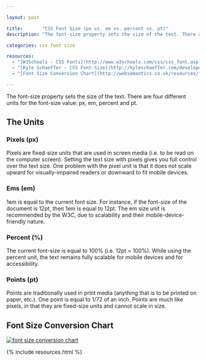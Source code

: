 ```yaml
---

layout: post

title:       "CSS Font Size (px vs. em vs. percent vs. pt)"
description: "The font-size property sets the size of the text. There are four different units for the font-size value: px, em, percent and pt."

categories: css font size

resources:
  - "[W3Schools - CSS Fonts](http://www.w3schools.com/css/css_font.asp)"
  - "[Kyle Schaeffer - CSS Font-Size](http://kyleschaeffer.com/development/css-font-size-em-vs-px-vs-pt-vs/)"
  - "[Font Size Conversion Chart](http://websemantics.co.uk/resources/font_size_conversion_chart/)"

---
```



The font-size property sets the size of the text. There are four different units for the font-size value: px, em, percent and pt.


## The Units


### Pixels (px)

Pixels are fixed-size units that are used in screen media (i.e. to be read on the computer screen).
Setting the text size with pixels gives you full control over the text size.
One problem with the pixel unit is that it does not scale upward for visually-impaired readers or downward to fit mobile devices.


### Ems (em)

1em is equal to the current font size. For instance, if the font-size of the document is 12pt, then 1em is equal to 12pt.
The em size unit is recommended by the W3C, due to scalability and their mobile-device-friendly nature.


### Percent (%)

The current font-size is equal to 100% (i.e. 12pt = 100%).
While using the percent unit, the text remains fully scalable for mobile devices and for accessibility.


### Points (pt)

Points are traditionally used in print media (anything that is to be printed on paper, etc.).
One point is equal to 1/72 of an inch. Points are much like pixels, in that they are fixed-size units and cannot scale in size.


## Font Size Conversion Chart

[![font size conversion chart]({{site.images}}{{page.url}}font-size-conversion-chart.png)]({{site.images}}{{page.url}}font-size-conversion-chart.png)


{% include resources.html %}

